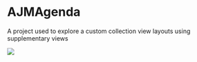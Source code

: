 # AJMAgenda

A project used to explore a custom collection view layouts using supplementary views

 ![](http://www.thekairuz.com/blog/wp-content/uploads/2017/09/Captura-de-pantalla-2017-09-01-a-las-6.15.10-p.m..png)
